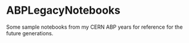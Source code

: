 # ABPLegacyNotebooks
Some sample notebooks from my CERN ABP years for reference for the future generations.
